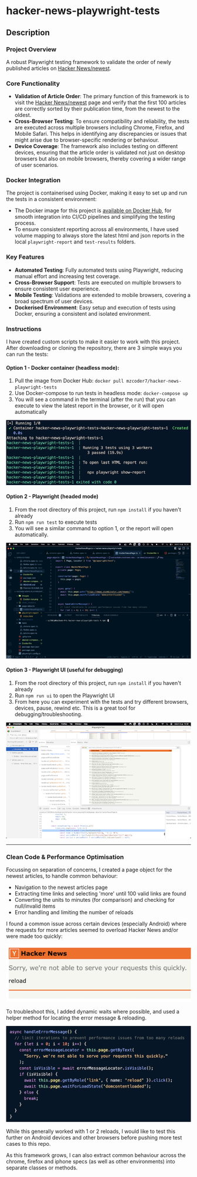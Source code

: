 # hacker-news-playwright-tests

## Description

### Project Overview

A robust Playwright testing framework to validate the order of newly published articles on [Hacker News/newest](https://news.ycombinator.com/newest).

### Core Functionality

- **Validation of Article Order**: The primary function of this framework is to visit the [Hacker News/newest](https://news.ycombinator.com/newest) page and verify that the first 100 articles are correctly sorted by their publication time, from the newest to the oldest.
- **Cross-Browser Testing**: To ensure compatibility and reliability, the tests are executed across multiple browsers including Chrome, Firefox, and Mobile Safari. This helps in identifying any discrepancies or issues that might arise due to browser-specific rendering or behaviour.
- **Device Coverage**: The framework also includes testing on different devices, ensuring that the article order is validated not just on desktop browsers but also on mobile browsers, thereby covering a wider range of user scenarios.

### Docker Integration

The project is containerised using Docker, making it easy to set up and run the tests in a consistent environment:

- The Docker image for this project is [available on Docker Hub](https://hub.docker.com/repository/docker/mzcoder7/hacker-news-playwright-tests/), for smooth integration into CI/CD pipelines and simplifying the testing process.
- To ensure consistent reporting across all environments, I have used volume mapping to always store the latest html and json reports in the local `playwright-report` and `test-results` folders.

### Key Features

- **Automated Testing**: Fully automated tests using Playwright, reducing manual effort and increasing test coverage.
- **Cross-Browser Support**: Tests are executed on multiple browsers to ensure consistent user experience.
- **Mobile Testing**: Validations are extended to mobile browsers, covering a broad spectrum of user devices.
- **Dockerised Environment**: Easy setup and execution of tests using Docker, ensuring a consistent and isolated environment.

### Instructions

I have created custom scripts to make it easier to work with this project.
After downloading or cloning the repository, there are 3 simple ways you can run the tests:

#### Option 1 - Docker container (headless mode):

1. Pull the image from Docker Hub:
   `docker pull mzcoder7/hacker-news-playwright-tests`
2. Use Docker-compose to run tests in headless mode:
   `docker-compose up`
3. You will see a command in the terminal (after the run) that you can execute to view the latest report in the browser, or it will open automatically

![Docker run](/images/Docker-run.png)

#### Option 2 - Playwright (headed mode)

1. From the root directory of this project, run `npm install` if you haven't already
2. Run `npm run test` to execute tests
3. You will see a similar command to option 1, or the report will open automatically.

![Playwright demo](/images/Playwright-demo.gif)

#### Option 3 - Playwright UI (useful for debugging)

1. From the root directory of this project, run `npm install` if you haven't already
2. Run `npm run ui` to open the Playwright UI
3. From here you can experiment with the tests and try different browsers, devices, pause, rewind etc. This is a great tool for debugging/troubleshooting.

![UI demo](/images/Playwright-UI.png)

---

### Clean Code & Performance Optimisation

Focussing on separation of concerns, I created a page object for the newest articles, to handle common behaviour:

- Navigation to the newest articles page
- Extracting time links and selecting 'more' until 100 valid links are found
- Converting the units to minutes (for comparison) and checking for null/invalid items
- Error handling and limiting the number of reloads

I found a common issue across certain devices (especially Android) where the requests for more articles seemed to overload Hacker News and/or were made too quickly:

![Error message](/images/Error-message.png)

To troubleshoot this, I added dynamic waits where possible, and used a helper method for locating the error message & reloading.

![Error handling](/images/Error-handling.png)

While this generally worked with 1 or 2 reloads, I would like to test this further on Android devices and other browsers before pushing more test cases to this repo.

As this framework grows, I can also extract common behaviour across the chrome, firefox and iphone specs (as well as other environments) into separate classes or methods.
